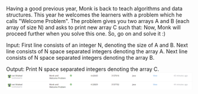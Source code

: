 Having a good previous year, Monk is back to teach algorithms and data structures. 
This year he welcomes the learners with a problem which he calls "Welcome Problem". 
The problem gives you two arrays A and B (each array of size N) and asks to print new array C such that:
Now, Monk will proceed further when you solve this one. So, go on and solve it :)

Input:
First line consists of an integer N, denoting the size of A and B.
Next line consists of N space separated integers denoting the array A.
Next line consists of N space separated integers denoting the array B.

Output:
Print N space separated integers denoting the array C.
![alt](img.png)
